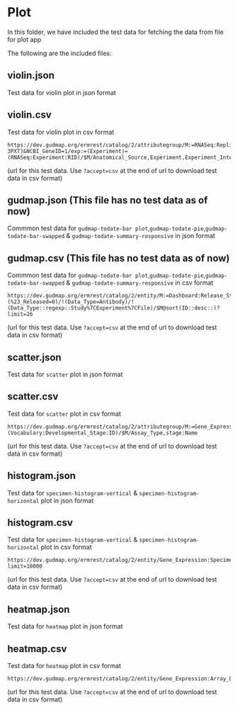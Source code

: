 # Plot

In this folder, we have included the test data for fetching the data from file for plot app

The following are the included files:

## violin.json

Test data for violin plot in json format

## violin.csv

Test data for violin plot in csv format

```
https://dev.gudmap.org/ermrest/catalog/2/attributegroup/M:=RNASeq:Replicate_Expression/(Study=14-3PXT)&NCBI_GeneID=1/exp:=(Experiment)=(RNASeq:Experiment:RID)/$M/Anatomical_Source,Experiment,Experiment_Internal_ID:=exp:Internal_ID,NCBI_GeneID,Replicate,Sex,Species,Specimen,Specimen_Type,Stage,Age,Starts_At,Ends_At,TPM
```
(url for this test data. Use `?accept=csv` at the end of url to download test data in csv format)

## gudmap.json (This file has no test data as of now)

Commmon test data for `gudmap-todate-bar plot`,`gudmap-todate-pie`,`gudmap-todate-bar-swapped` & `gudmap-todate-summary-responsive` in json format

## gudmap.csv (This file has no test data as of now)

Commmon test data for `gudmap-todate-bar plot`,`gudmap-todate-pie`,`gudmap-todate-bar-swapped` & `gudmap-todate-summary-responsive` in csv format

```
https://dev.gudmap.org/ermrest/catalog/2/entity/M:=Dashboard:Release_Status/Consortium=GUDMAP/!(%23_Released=0)/!(Data_Type=Antibody)/!(Data_Type::regexp::Study%7CExperiment%7CFile)/$M@sort(ID::desc::)?limit=26
```
(url for this test data. Use `?accept=csv` at the end of url to download test data in csv format)

## scatter.json

Test data for `scatter` plot in json format

## scatter.csv

Test data for `scatter` plot in csv format

```
https://dev.gudmap.org/ermrest/catalog/2/attributegroup/M:=Gene_Expression:Specimen/stage:=left(Stage_ID)=(Vocabulary:Developmental_Stage:ID)/$M/Assay_Type,stage:Name
```
(url for this test data. Use `?accept=csv` at the end of url to download test data in csv format)

## histogram.json

Test data for `specimen-histogram-vertical` & `specimen-histogram-horizontal` plot in json format

## histogram.csv

Test data for `specimen-histogram-vertical` & `specimen-histogram-horizontal` plot in csv format

```
https://dev.gudmap.org/ermrest/catalog/2/entity/Gene_Expression:Specimen@sort(RCT::desc::)?limit=10000
```
(url for this test data. Use `?accept=csv` at the end of url to download test data in csv format)

## heatmap.json

Test data for `heatmap` plot in json format

## heatmap.csv

Test data for `heatmap` plot in csv format

```
https://dev.gudmap.org/ermrest/catalog/2/entity/Gene_Expression:Array_Data_view/NCBI_GeneID=12267&Section_Ordinal=3
```
(url for this test data. Use `?accept=csv` at the end of url to download test data in csv format)